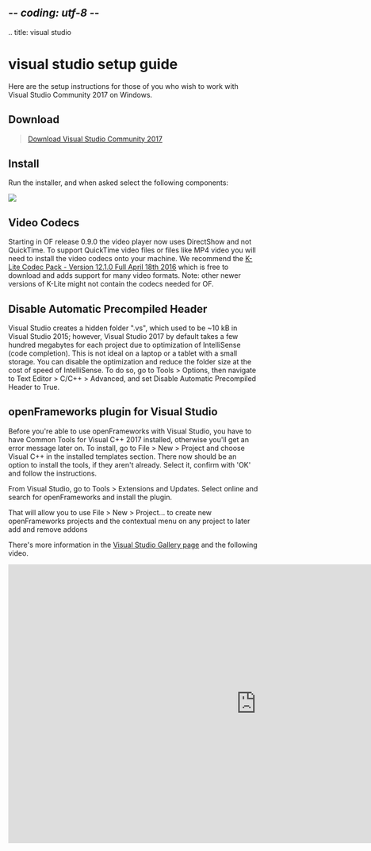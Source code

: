 ## -*- coding: utf-8 -*-
.. title: visual studio

visual studio setup guide
=========================
Here are the setup instructions for those of you who wish to work with Visual Studio Community 2017 on Windows.

Download
--------
> [Download Visual Studio Community 2017][0]

Install
-------
Run the installer, and when asked select the following components:

![](list_of_components.png)

Video Codecs
-------
Starting in OF release 0.9.0 the video player now uses DirectShow and not QuickTime.  To support QuickTime video files or files like MP4 video you will need to install the video codecs onto your machine.  We recommend the [K-Lite Codec Pack - Version 12.1.0 Full April 18th 2016][1] which is free to download and adds support for many video formats. Note: other newer versions of K-Lite might not contain the codecs needed for OF.

Disable Automatic Precompiled Header
-------
Visual Studio creates a hidden folder ".vs", which used to be ~10 kB in Visual Studio 2015; however, Visual Studio 2017 by default takes a few hundred megabytes for each project due to optimization of IntelliSense (code completion). This is not ideal on a laptop or a tablet with a small storage. You can disable the optimization and reduce the folder size at the cost of speed of IntelliSense. To do so, go to Tools > Options, then navigate to Text Editor > C/C++ > Advanced, and set Disable Automatic Precompiled Header to True.

openFrameworks plugin for Visual Studio
---------------------------------------------------

Before you're able to use openFrameworks with Visual Studio, you have to have Common Tools for Visual C++ 2017 installed, otherwise you'll get an error message later on. To install, go to File > New > Project and choose Visual C++ in the installed templates section. There now should be an option to install the tools, if they aren't already. Select it, confirm with 'OK' and follow the instructions.

From Visual Studio, go to Tools > Extensions and Updates. Select online and search for openFrameworks and install the plugin.

That will allow you to use File > New > Project... to create new openFrameworks projects and the contextual menu on any project to later add and remove addons

There's more information in the [Visual Studio Gallery page](https://marketplace.visualstudio.com/items?itemName=HalfA.openFrameworkspluginforVisualStudio2017) and the following video.

<iframe src="https://player.vimeo.com/video/143111085" width="1000" height="562" frameborder="0" webkitallowfullscreen mozallowfullscreen allowfullscreen></iframe>

[0]: https://www.visualstudio.com/thank-you-downloading-visual-studio/?sku=Community&rel=15
[1]: http://filehippo.com/download_klite_codec_pack/67445/
